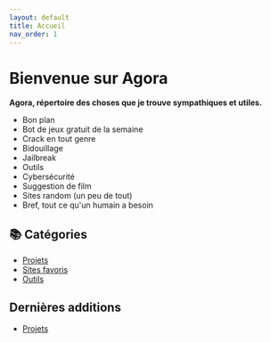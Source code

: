 ```yaml
---
layout: default
title: Accueil
nav_order: 1
---
```


# Bienvenue sur Agora

**Agora, répertoire des choses que je trouve sympathiques et utiles.**
- Bon plan
- Bot de jeux gratuit de la semaine
- Crack en tout genre
- Bidouillage
- Jailbreak
- Outils
- Cybersécurité
- Suggestion de film
- Sites random (un peu de tout)
- Bref, tout ce qu'un humain a besoin

## 📚 Catégories

- [Projets](_projets)
- [Sites favoris](sites)
- [Outils](outils)

## Dernières additions

- [Projets](_projets)
